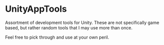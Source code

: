 # UnityAppTools

Assortment of development tools for Unity. These are not specifically game based, but rather random tools that I may use more than once.

Feel free to pick through and use at your own peril. 
